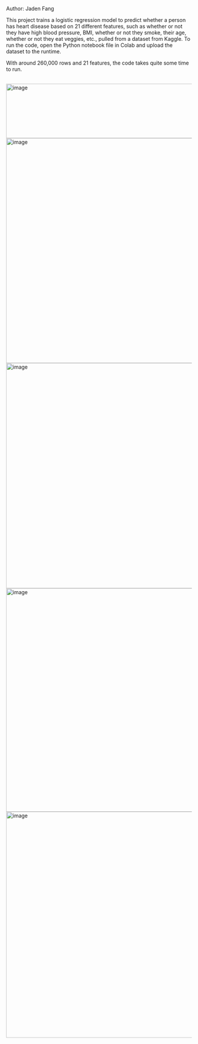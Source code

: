 Author: Jaden Fang

This project trains a logistic regression model to predict whether a person has heart disease based on 21 different features, such as whether or not they have high blood pressure, BMI, whether or not they smoke, their age, whether or not they eat veggies, etc., pulled from a dataset from Kaggle.
To run the code, open the Python notebook file in Colab and upload the dataset to the runtime.

With around 260,000 rows and 21 features, the code takes quite some time to run.

<br>

<img width="866" height="147" alt="image" src="https://github.com/user-attachments/assets/ef13a98f-6017-43fc-82a1-9160a0ec19a1" />

<br>

<img width="804" height="608" alt="image" src="https://github.com/user-attachments/assets/6b9f7c2f-2374-41ef-8878-beb4b450d714" />

<br>

<img width="847" height="609" alt="image" src="https://github.com/user-attachments/assets/48efa3ce-dbaf-423a-af69-6d2fa09082af" />

<br>

<img width="836" height="604" alt="image" src="https://github.com/user-attachments/assets/c5e1ac13-99aa-468e-ac8e-ddb774521400" />

<br>

<img width="836" height="611" alt="image" src="https://github.com/user-attachments/assets/e3f4fcff-c650-45c5-985c-b5bda915257e" />

<br>
